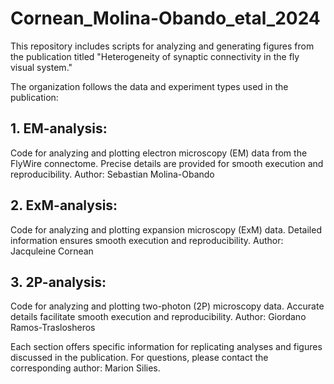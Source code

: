 # Cornean_Molina-Obando_etal_2024

This repository includes scripts for analyzing and generating figures from the publication titled "Heterogeneity of synaptic connectivity in the fly visual system."

The organization follows the data and experiment types used in the publication:

## 1. EM-analysis:

Code for analyzing and plotting electron microscopy (EM) data from the FlyWire connectome. Precise details are provided for smooth execution and reproducibility.
Author: Sebastian Molina-Obando

## 2. ExM-analysis:

Code for analyzing and plotting expansion microscopy (ExM) data. Detailed information ensures smooth execution and reproducibility.
Author: Jacquleine Cornean

## 3. 2P-analysis:

Code for analyzing and plotting two-photon (2P) microscopy data. Accurate details facilitate smooth execution and reproducibility.
Author: Giordano Ramos-Traslosheros

Each section offers specific information for replicating analyses and figures discussed in the publication. 
For questions, please contact the corresponding author: Marion Silies.
